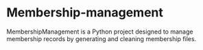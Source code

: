 # Membership-management
MembershipManagement is a Python project designed to manage membership records by generating and cleaning membership files. 

